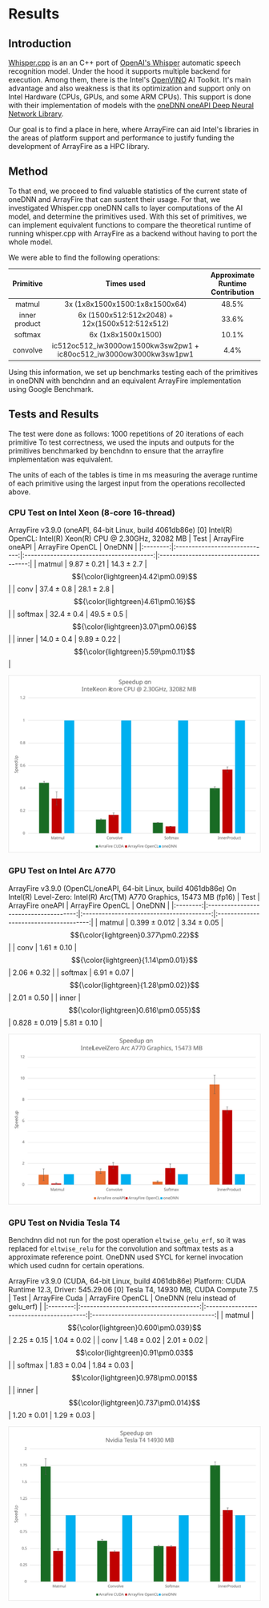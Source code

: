 Results
===========

## Introduction

[Whisper.cpp](https://github.com/ggerganov/whisper.cpp) is an an C++ port of [OpenAI's Whisper](https://github.com/openai/whisper) automatic speech recognition model.
Under the hood it supports multiple backend for execution. Among them, there is the Intel's [OpenVINO](https://github.com/openvinotoolkit/openvino) AI Toolkit. It's main advantage and also weakness is that its optimization and support only on
Intel Hardware (CPUs, GPUs, and some ARM CPUs). This support is done with their implementation of models with the [oneDNN oneAPI Deep Neural Network Library](https://github.com/oneapi-src/oneDNN).

Our goal is to find a place in here, where ArrayFire can aid Intel's libraries in the areas of platform support and performance
to justify funding the development of ArrayFire as a HPC library.

## Method

To that end, we proceed to find valuable statistics of the current state of oneDNN and ArrayFire that can sustent their usage.
For that, we investigated Whisper.cpp oneDNN calls to layer computations of the AI model, and determine the primitives used.
With this set of primitives, we can implement equivalent functions to compare the theoretical runtime of running whisper.cpp with
ArrayFire as a backend without having to port the whole model.

We were able to find the following operations:

|   Primitive   |           Times used                              | Approximate Runtime Contribution |
|:-------------:|:-------------------------------------------------:|:--------------------------------:|
|     matmul    | 3x (1x8x1500x1500:1x8x1500x64)                    |             $48.5\%$             |
| inner product | 6x (1500x512:512x2048) + 12x(1500x512:512x512)    |             $33.6\%$             |
|    softmax    | 6x (1x8x1500x1500)                                |             $10.1\%$             |
|    convolve   | ic512oc512_iw3000ow1500kw3sw2pw1 + ic80oc512_iw3000ow3000kw3sw1pw1|             $4.4\%$              |

Using this information, we set up benchmarks testing each of the primitives in oneDNN with benchdnn and an equivalent ArrayFire implementation using Google Benchmark.

## Tests and Results

The test were done as follows: 1000 repetitions of 20 iterations of each primitive
To test correctness, we used the inputs and outputs for the primitives benchmarked by benchdnn to ensure that the arrayfire implementation was equivalent.

The units of each of the tables is time in $\text{ms}$ measuring the average runtime of each primitive using the largest input from the operations recollected above.

### CPU Test on Intel Xeon (8-core 16-thread)

ArrayFire v3.9.0 (oneAPI, 64-bit Linux, build 4061db86e)
[0] Intel(R) OpenCL: Intel(R) Xeon(R) CPU @ 2.30GHz, 32082 MB
|   Test   |    ArrayFire oneAPI           |            ArrayFire OpenCL              |        OneDNN                         |
|:--------:|:-----------------------------:|:----------------------------------------:|:-------------------------------------:|
|  matmul  |             $9.87\pm0.21$     |               $14.3\pm2.7$               |  $${\color{lightgreen}4.42\pm0.09}$$  |
|  conv    |             $37.4\pm0.8$      |              $28.1\pm2.8$                |  $${\color{lightgreen}4.61\pm0.16}$$  |
|  softmax |             $32.4\pm0.4$      |              $49.5\pm0.5$                |$${\color{lightgreen}3.07\pm0.06}$$    |
|  inner   |        $14.0\pm0.4$           |             $9.89\pm0.22$                |$${\color{lightgreen}5.59\pm0.11}$$    |

![Speedup on Xeon](assets/Xeon8.svg)

### GPU Test on Intel Arc A770

ArrayFire v3.9.0 (OpenCL/oneAPI, 64-bit Linux, build 4061db86e)
On Intel(R) Level-Zero: Intel(R) Arc(TM) A770 Graphics, 15473 MB (fp16)
|   Test   |           ArrayFire oneAPI            |            ArrayFire OpenCL              |        OneDNN                          |
|:--------:|:-------------------------------------:|:----------------------------------------:|:--------------------------------------:|
|  matmul  |             $0.399\pm0.012$           |               $3.34\pm0.05$              |  $${\color{lightgreen}0.377\pm0.22}$$  |
|  conv    |             $1.61\pm0.10$             | $${\color{lightgreen}{1.14\pm0.01}}$$    |            $2.06\pm0.32$               |
|  softmax |             $6.91\pm0.07$             | $${\color{lightgreen}{1.28\pm0.02}}$$    |            $2.01\pm0.50$               |
|  inner   | $${\color{lightgreen}0.616\pm0.055}$$ |             $0.828\pm0.019$              |            $5.81\pm 0.10$              |

![Speedup on A770](assets/A770.svg)

### GPU Test on Nvidia Tesla T4

Benchdnn did not run for the post operation `eltwise_gelu_erf`, so it was replaced for `eltwise_relu` for the convolution and softmax tests as a approximate reference point. OneDNN used SYCL for kernel invocation which used cudnn for certain operations.

ArrayFire v3.9.0 (CUDA, 64-bit Linux, build 4061db86e)
Platform: CUDA Runtime 12.3, Driver: 545.29.06
[0] Tesla T4, 14930 MB, CUDA Compute 7.5
|   Test   |           ArrayFire Cuda              |            ArrayFire OpenCL              | OneDNN (relu instead of gelu_erf)      |
|:--------:|:-------------------------------------:|:----------------------------------------:|:--------------------------------------:|
|  matmul  |$${\color{lightgreen}0.600\pm0.039}$$  |               $2.25\pm0.15$              |            $1.04\pm0.02$               |
|  conv    |             $1.48\pm0.02$             |             $2.01\pm0.02$                |  $$\color{lightgreen}0.91\pm0.03$$     |
|  softmax |             $1.83\pm0.04$             |             $1.84\pm0.03$                |  $$\color{lightgreen}0.978\pm0.001$$   |
|  inner   | $${\color{lightgreen}0.737\pm0.014}$$ |             $1.20\pm0.01$                |            $1.29\pm 0.03$              |

![Speedup on T4](assets/T4.svg)